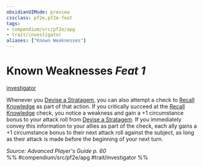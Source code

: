 ```yaml
---
obsidianUIMode: preview
cssclass: pf2e,pf2e-feat
tags:
- compendium/src/pf2e/apg
- trait/investigator
aliases: ["Known Weaknesses"]
---
```

# Known Weaknesses  *Feat 1*  
[investigator](Reference/Rules/Traits/investigator-apg.md "Investigator Class Trait")  


Whenever you [Devise a Stratagem](devise-a-stratagem-apg.md), you can also attempt a check to [Recall Knowledge](recall-knowledge.md) as part of that action. If you critically succeed at the [Recall Knowledge](recall-knowledge.md) check, you notice a weakness and gain a +1 circumstance bonus to your attack roll from [Devise a Stratagem](devise-a-stratagem-apg.md). If you immediately convey this information to your allies as part of the check, each ally gains a +1 circumstance bonus to their next attack roll against the subject, as long as their attack is made before the beginning of your next turn.

*Source: Advanced Player's Guide p. 60*  
%% #compendium/src/pf2e/apg #trait/investigator %%